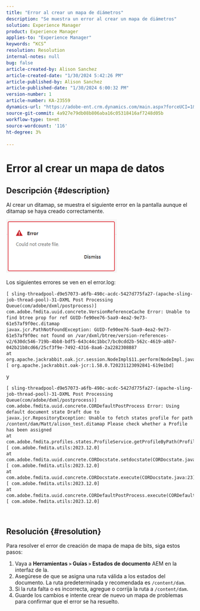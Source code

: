 ```yaml
---
title: "Error al crear un mapa de diámetros"
description: "Se muestra un error al crear un mapa de diámetros"
solution: Experience Manager
product: Experience Manager
applies-to: "Experience Manager"
keywords: “KCS”
resolution: Resolution
internal-notes: null
bug: false
article-created-by: Alison Sanchez
article-created-date: "1/30/2024 5:42:26 PM"
article-published-by: Alison Sanchez
article-published-date: "1/30/2024 6:00:32 PM"
version-number: 1
article-number: KA-23559
dynamics-url: "https://adobe-ent.crm.dynamics.com/main.aspx?forceUCI=1&pagetype=entityrecord&etn=knowledgearticle&id=534c3dea-96bf-ee11-9079-6045bd006149"
source-git-commit: 4a927e79db08b806aba16c05318416af7248d05b
workflow-type: tm+mt
source-wordcount: '116'
ht-degree: 3%

---
```


# Error al crear un mapa de datos

## Descripción {#description}


Al crear un ditamap, se muestra el siguiente error en la pantalla aunque el ditamap se haya creado correctamente.

![](assets/___3c67343d-99bf-ee11-9079-6045bd006149___.png)



Los siguientes errores se ven en el error.log:




```
[ sling-threadpool-d9e57073-a6fb-498c-acdc-5427d775fa27-(apache-sling-job-thread-pool)-31-DXML Post Processing Queue(com/adobe/dxml/postprocess)]  com.adobe.fmdita.uuid.concrete.VersionReferenceCache Error: Unable to find btree prop for ref GUID-fe90ee76-5aa9-4ea2-9e73-61e57af9f0ec.ditamap
javax.jcr.PathNotFoundException: GUID-fe90ee76-5aa9-4ea2-9e73-61e57af9f0ec not found on /var/dxml/btree/version-references-v2/630dc546-719b-4bb8-bdf5-643c44c1bbc7/bc0cdd2b-562c-4619-a8b7-042b21b8cd66/25cf3f9e-7492-4316-8aa6-2a2282308887
at org.apache.jackrabbit.oak.jcr.session.NodeImpl$11.perform(NodeImpl.java:671) [ org.apache.jackrabbit.oak-jcr:1.58.0.T20231123092841-619e1bd]
```


y




```
[ sling-threadpool-d9e57073-a6fb-498c-acdc-5427d775fa27-(apache-sling-job-thread-pool)-31-DXML Post Processing Queue(com/adobe/dxml/postprocess)]  com.adobe.fmdita.uuid.concrete.CORDefaultPostProcess Error: Using default document state Draft due to
javax.jcr.RepositoryException: Unable to fetch states profile for path /content/dam/Matt/alison_test.ditamap Please check whether a Profile has been assigned
at com.adobe.fmdita.profiles.states.ProfileService.getProfileByPath(ProfileService.java:96) [ com.adobe.fmdita.utils:2023.12.0] 
at com.adobe.fmdita.uuid.concrete.CORDocstate.setdocstate(CORDocstate.java:37) [ com.adobe.fmdita.utils:2023.12.0] 
at com.adobe.fmdita.uuid.concrete.CORDocstate.execute(CORDocstate.java:23) [ com.adobe.fmdita.utils:2023.12.0] 
at com.adobe.fmdita.uuid.concrete.CORDefaultPostProcess.execute(CORDefaultPostProcess.java:1) [ com.adobe.fmdita.utils:2023.12.0]
```

` `



## Resolución {#resolution}


Para resolver el error de creación de mapa de mapa de bits, siga estos pasos:

1. Vaya a <b>Herramientas `>`  Guías `>`  Estados de documento</b> AEM en la interfaz de la.
2. Asegúrese de que se asigna una ruta válida a los estados del documento. La ruta predeterminada y recomendada es `/content/dam`.
3. Si la ruta falta o es incorrecta, agregue o corrija la ruta a `/content/dam`.
4. Guarde los cambios e intente crear de nuevo un mapa de problemas para confirmar que el error se ha resuelto.

